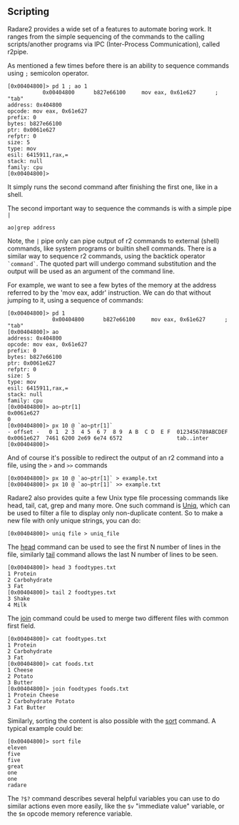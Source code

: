 ## Scripting

Radare2 provides a wide set of a features to automate boring work.
It ranges from the simple sequencing of the commands to the calling
scripts/another programs via IPC (Inter-Process Communication), called r2pipe.

As mentioned a few times before there is an ability to sequence commands
using `;` semicolon operator.
```
[0x00404800]> pd 1 ; ao 1
           0x00404800      b827e66100     mov eax, 0x61e627      ; "tab"
address: 0x404800
opcode: mov eax, 0x61e627
prefix: 0
bytes: b827e66100
ptr: 0x0061e627
refptr: 0
size: 5
type: mov
esil: 6415911,rax,=
stack: null
family: cpu
[0x00404800]>
```
It simply runs the second command after finishing the first one, like in a shell.

The second important way to sequence the commands is with a simple pipe `|`
```
ao|grep address
```
Note, the `|` pipe only can pipe output of r2 commands to external (shell)
commands, like system programs or builtin shell commands.
There is a similar way to sequence r2 commands, using the backtick operator `` `command` ``. The quoted part will undergo command substitution and the output will be used as an argument of the command line.

For example, we want to see a few bytes of the memory at the address referred to
by the 'mov eax, addr' instruction. We can do that without jumping to it, using
a sequence of commands:
```
[0x00404800]> pd 1
              0x00404800      b827e66100     mov eax, 0x61e627      ; "tab"
[0x00404800]> ao
address: 0x404800
opcode: mov eax, 0x61e627
prefix: 0
bytes: b827e66100
ptr: 0x0061e627
refptr: 0
size: 5
type: mov
esil: 6415911,rax,=
stack: null
family: cpu
[0x00404800]> ao~ptr[1]
0x0061e627
0
[0x00404800]> px 10 @ `ao~ptr[1]`
- offset -   0 1  2 3  4 5  6 7  8 9  A B  C D  E F  0123456789ABCDEF
0x0061e627  7461 6200 2e69 6e74 6572                 tab..inter
[0x00404800]>
```
And of course it's possible to redirect the output of an r2 command into a file, using the `>` and `>>`
commands
```
[0x00404800]> px 10 @ `ao~ptr[1]` > example.txt
[0x00404800]> px 10 @ `ao~ptr[1]` >> example.txt
```

Radare2 also provides quite a few Unix type file processing commands like head, tail, cat, grep and many more. One such command is [Uniq](https://en.wikipedia.org/wiki/Uniq), which can be used to filter a file to display only non-duplicate content. So to make a new file with only unique strings, you can do:
```
[0x00404800]> uniq file > uniq_file
```

The [head](https://en.wikipedia.org/wiki/Head_%28Unix%29) command can be used to see the first N number of lines in the file, similarly [tail](https://en.wikipedia.org/wiki/Tail_(Unix)) command allows the last N number of lines to be seen.
```
[0x00404800]> head 3 foodtypes.txt
1 Protein
2 Carbohydrate
3 Fat
[0x00404800]> tail 2 foodtypes.txt
3 Shake
4 Milk
```

The [join](https://en.wikipedia.org/wiki/Join_%28Unix%29) command could be used to merge two different files with common first field. 
```
[0x00404800]> cat foodtypes.txt
1 Protein
2 Carbohydrate
3 Fat
[0x00404800]> cat foods.txt
1 Cheese 
2 Potato
3 Butter
[0x00404800]> join foodtypes foods.txt
1 Protein Cheese
2 Carbohydrate Potato
3 Fat Butter
```

Similarly, sorting the content is also possible with the [sort](https://en.wikipedia.org/wiki/Sort_%28Unix%29) command. A typical 
example could be:
```
[0x00404800]> sort file
eleven
five
five
great
one
one
radare
```

The `?$?` command describes several helpful variables you can use to do similar actions even more
easily, like the `$v` "immediate value" variable, or the `$m` opcode memory reference variable.


